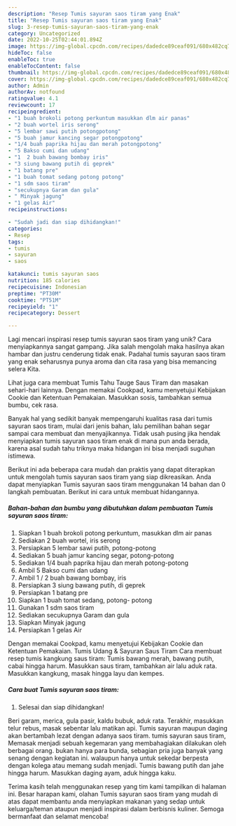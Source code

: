 ```yaml
---
description: "Resep Tumis sayuran saos tiram yang Enak"
title: "Resep Tumis sayuran saos tiram yang Enak"
slug: 3-resep-tumis-sayuran-saos-tiram-yang-enak
category: Uncategorized
date: 2022-10-25T02:44:01.894Z
image: https://img-global.cpcdn.com/recipes/dadedce89ceaf091/680x482cq70/tumis-sayuran-saos-tiram-foto-resep-utama.jpg
hideToc: false
enableToc: true
enableTocContent: false
thumbnail: https://img-global.cpcdn.com/recipes/dadedce89ceaf091/680x482cq70/tumis-sayuran-saos-tiram-foto-resep-utama.jpg
cover: https://img-global.cpcdn.com/recipes/dadedce89ceaf091/680x482cq70/tumis-sayuran-saos-tiram-foto-resep-utama.jpg
author: Admin
authorAv: notfound
ratingvalue: 4.1
reviewcount: 17
recipeingredient:
- "1 buah brokoli potong perkuntum masukkan dlm air panas"
- "2 buah wortel iris serong"
- "5 lembar sawi putih potongpotong"
- "5 buah jamur kancing segar potongpotong"
- "1/4 buah paprika hijau dan merah potongpotong"
- "5 Bakso cumi dan udang"
- "1  2 buah bawang bombay iris"
- "3 siung bawang putih di geprek"
- "1 batang pre"
- "1 buah tomat sedang potong potong"
- "1 sdm saos tiram"
- "secukupnya Garam dan gula"
- " Minyak jagung"
- "1 gelas Air"
recipeinstructions:

- "Sudah jadi dan siap dihidangkan!"
categories:
- Resep
tags:
- tumis
- sayuran
- saos

katakunci: tumis sayuran saos 
nutrition: 185 calories
recipecuisine: Indonesian
preptime: "PT30M"
cooktime: "PT51M"
recipeyield: "1"
recipecategory: Dessert

---
```





Lagi mencari inspirasi resep tumis sayuran saos tiram yang unik? Cara menyiapkannya sangat gampang. Jika salah mengolah maka hasilnya akan hambar dan justru cenderung tidak enak. Padahal tumis sayuran saos tiram yang enak seharusnya punya aroma dan cita rasa yang bisa memancing selera Kita.





Lihat juga cara membuat Tumis Tahu Tauge Saus Tiram dan masakan sehari-hari lainnya. Dengan memakai Cookpad, kamu menyetujui Kebijakan Cookie dan Ketentuan Pemakaian. Masukkan sosis, tambahkan semua bumbu, cek rasa.

Banyak hal yang sedikit banyak mempengaruhi kualitas rasa dari tumis sayuran saos tiram, mulai dari jenis bahan, lalu pemilihan bahan segar sampai cara membuat dan menyajikannya. Tidak usah pusing jika hendak menyiapkan tumis sayuran saos tiram enak di mana pun anda berada, karena asal sudah tahu triknya maka hidangan ini bisa menjadi suguhan istimewa.






Berikut ini ada beberapa cara mudah dan praktis yang dapat diterapkan untuk mengolah tumis sayuran saos tiram yang siap dikreasikan. Anda dapat menyiapkan Tumis sayuran saos tiram menggunakan 14 bahan dan 0 langkah pembuatan. Berikut ini cara untuk membuat hidangannya.

<!--inarticleads1-->

##### Bahan-bahan dan bumbu yang dibutuhkan dalam pembuatan Tumis sayuran saos tiram:

1. Siapkan 1 buah brokoli potong perkuntum, masukkan dlm air panas
1. Sediakan 2 buah wortel, iris serong
1. Persiapkan 5 lembar sawi putih, potong-potong
1. Sediakan 5 buah jamur kancing segar, potong-potong
1. Sediakan 1/4 buah paprika hijau dan merah potong-potong
1. Ambil 5 Bakso cumi dan udang
1. Ambil 1 / 2 buah bawang bombay, iris
1. Persiapkan 3 siung bawang putih, di geprek
1. Persiapkan 1 batang pre
1. Siapkan 1 buah tomat sedang, potong- potong
1. Gunakan 1 sdm saos tiram
1. Sediakan secukupnya Garam dan gula
1. Siapkan  Minyak jagung
1. Persiapkan 1 gelas Air


Dengan memakai Cookpad, kamu menyetujui Kebijakan Cookie dan Ketentuan Pemakaian. Tumis Udang &amp; Sayuran Saus Tiram Cara membuat resep tumis kangkung saus tiram: Tumis bawang merah, bawang putih, cabai hingga harum. Masukkan saus tiram, tambahkan air lalu aduk rata. Masukkan kangkung, masak hingga layu dan kempes. 

<!--inarticleads2-->

##### Cara buat Tumis sayuran saos tiram:


1. Selesai dan siap dihidangkan!

Beri garam, merica, gula pasir, kaldu bubuk, aduk rata. Terakhir, masukkan telur rebus, masak sebentar lalu matikan api. Tumis sayuran maupun daging akan bertambah lezat dengan adanya saos tiram. tumis sayuran saus tiram, Memasak menjadi sebuah kegemaran yang membahagiakan dilakukan oleh berbagai orang. bukan hanya para bunda, sebagian pria juga banyak yang senang dengan kegiatan ini. walaupun hanya untuk sekedar berpesta dengan kolega atau memang sudah menjadi. Tumis bawang putih dan jahe hingga harum. Masukkan daging ayam, aduk hingga kaku. 

Terima kasih telah menggunakan resep yang tim kami tampilkan di halaman ini. Besar harapan kami, olahan Tumis sayuran saos tiram yang mudah di atas dapat membantu anda menyiapkan makanan yang sedap untuk keluarga/teman ataupun menjadi inspirasi dalam berbisnis kuliner. Semoga bermanfaat dan selamat mencoba!
